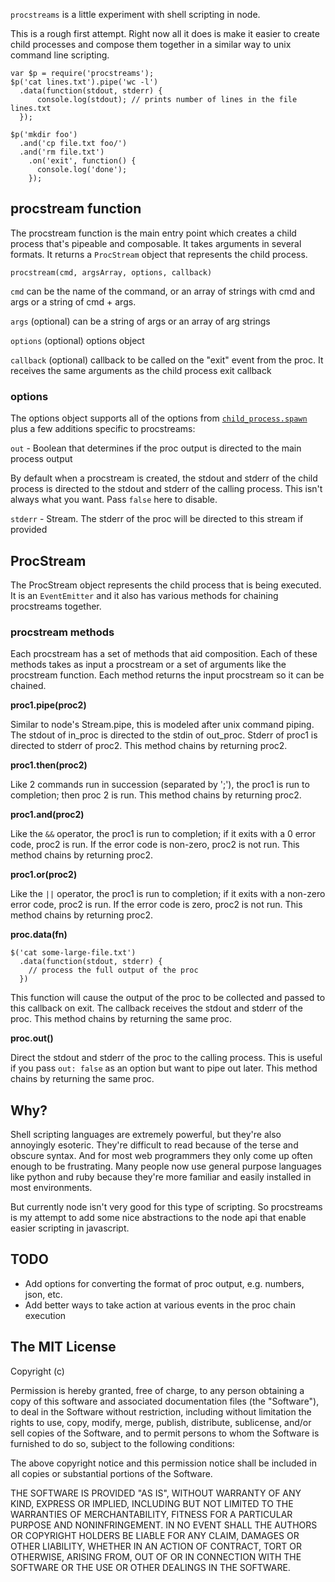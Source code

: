 `procstreams` is a little experiment with shell scripting in node.

This is a rough first attempt. Right now all it does is make it easier
to create child processes and compose them together in a similar way to
unix command line scripting.

    var $p = require('procstreams');
    $p('cat lines.txt').pipe('wc -l')
      .data(function(stdout, stderr) {
          console.log(stdout); // prints number of lines in the file lines.txt
      });

    $p('mkdir foo')
      .and('cp file.txt foo/')
      .and('rm file.txt')
        .on('exit', function() {
          console.log('done');
        });

## procstream function

The procstream function is the main entry point which creates a child
process that's pipeable and composable. It takes arguments in several
formats. It returns a `ProcStream` object that represents the child process.

    procstream(cmd, argsArray, options, callback)

`cmd` can be the name of the command, or an array of strings with cmd and args
or a string of cmd + args.

`args` (optional) can be a string of args or an array of arg strings

`options` (optional) options object

`callback` (optional) callback to be called on the "exit" event from the proc.
It receives the same arguments as the child process exit callback

### options

The options object supports all of the options from [`child_process.spawn`](http://nodejs.org/docs/v0.6.5/api/child_processes.html#child_process.spawn) plus
a few additions specific to procstreams:

`out` - Boolean that determines if the proc output is directed to the main
process output

By default when a procstream is created, the stdout and stderr of the
child process is directed to the stdout and stderr of the calling
process. This isn't always what you want. Pass `false` here to disable.

`stderr` - Stream. The stderr of the proc will be directed to this stream if
provided


## ProcStream

The ProcStream object represents the child process that is being
executed. It is an `EventEmitter` and it also has various methods for
chaining procstreams together.


### procstream methods

Each procstream has a set of methods that aid composition. Each of these
methods takes as input a procstream or a set of arguments like the
procstream function. Each method returns the input procstream so it can
be chained.

**proc1.pipe(proc2)**

Similar to node's Stream.pipe, this is modeled after unix command
piping. The stdout of in_proc is directed to the stdin of out_proc.
Stderr of proc1 is directed to stderr of proc2. This method chains by
returning proc2.

**proc1.then(proc2)**

Like 2 commands run in succession (separated by ';'), the proc1 is run
to completion; then proc 2 is run. This method chains by
returning proc2.

**proc1.and(proc2)**

Like the `&&` operator, the proc1 is run to completion; if it exits with
a 0 error code, proc2 is run. If the error code is non-zero, proc2 is
not run. This method chains by returning proc2.

**proc1.or(proc2)**

Like the `||` operator, the proc1 is run to completion; if it exits with
a non-zero error code, proc2 is run. If the error code is zero, proc2 is
not run. This method chains by returning proc2.

**proc.data(fn)**

    $('cat some-large-file.txt')
      .data(function(stdout, stderr) {
        // process the full output of the proc
      })

This function will cause the output of the proc to be collected and
passed to this callback on exit. The callback receives the stdout and
stderr of the proc. This method chains by
returning the same proc.

**proc.out()**

Direct the stdout and stderr of the proc to the calling process. This is
useful if you pass `out: false` as an option but want to pipe out later. This method chains by
returning the same proc.


## Why?

Shell scripting languages are extremely powerful, but they're also
annoyingly esoteric. They're difficult to read because of the terse and
obscure syntax. And for most web programmers they only come up often
enough to be frustrating. Many people now use general purpose languages
like python and ruby because they're more familiar and easily installed
in most environments.

But currently node isn't very good for this type of scripting. So
procstreams is my attempt to add some nice abstractions to the node api
that enable easier scripting in javascript.


## TODO

* Add options for converting the format of proc output, e.g. numbers, json, etc.
* Add better ways to take action at various events in the proc chain execution


## The MIT License

Copyright (c)

Permission is hereby granted, free of charge, to any person obtaining a copy of this software and associated documentation files (the "Software"), to deal in the Software without restriction, including without limitation the rights to use, copy, modify, merge, publish, distribute, sublicense, and/or sell copies of the Software, and to permit persons to whom the Software is furnished to do so, subject to the following conditions:

The above copyright notice and this permission notice shall be included in all copies or substantial portions of the Software.

THE SOFTWARE IS PROVIDED "AS IS", WITHOUT WARRANTY OF ANY KIND, EXPRESS OR IMPLIED, INCLUDING BUT NOT LIMITED TO THE WARRANTIES OF MERCHANTABILITY, FITNESS FOR A PARTICULAR PURPOSE AND NONINFRINGEMENT. IN NO EVENT SHALL THE AUTHORS OR COPYRIGHT HOLDERS BE LIABLE FOR ANY CLAIM, DAMAGES OR OTHER LIABILITY, WHETHER IN AN ACTION OF CONTRACT, TORT OR OTHERWISE, ARISING FROM, OUT OF OR IN CONNECTION WITH THE SOFTWARE OR THE USE OR OTHER DEALINGS IN THE SOFTWARE.
